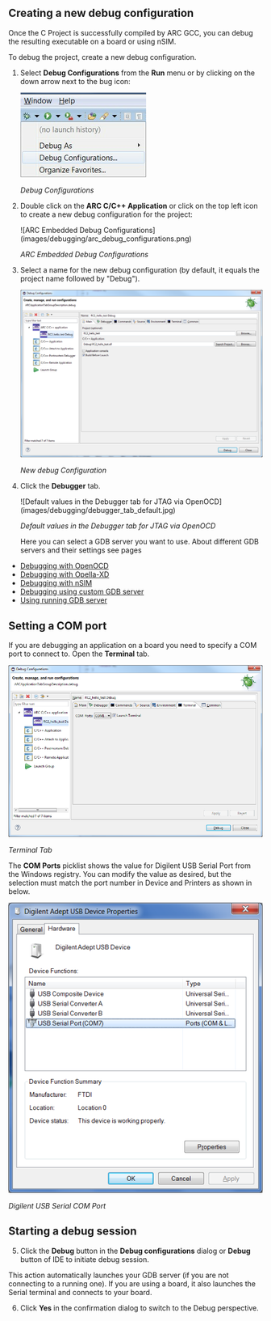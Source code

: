 ## Creating a new debug configuration

Once the C Project is successfully compiled by ARC GCC, you can debug the
resulting executable on a board or using nSIM.

To debug the project, create a new debug configuration.

1. Select **Debug Configurations**  from the  **Run**  menu or by clicking on
the down arrow next to the bug icon:

    ![Debug Configurations](images/debugging/debug_configurations.png)

    _Debug Configurations_

2. Double click on the **ARC C/C++ Application**  or click on the top left icon
to create a new debug configuration for the project:

    ![ARC Embedded Debug Configurations]
    (images/debugging/arc_debug_configurations.png)

    _ARC Embedded Debug Configurations_

3. Select a name for the new debug configuration (by default, it equals the
project name followed by "Debug").

    ![New debug Configuration](images/debugging/openocd/debug_configuration.png)

    _New debug Configuration_

4. Click the **Debugger** tab.

    ![Default values in the Debugger tab for JTAG via OpenOCD]
    (images/debugging/debugger_tab_default.jpg)

    _Default values in the Debugger tab for JTAG via OpenOCD_

    Here you can select a GDB server you want to use. About different GDB servers
and their settings see pages
  * [Debugging with OpenOCD](Debugging-with-OpenOCD)
  * [Debugging with Opella-XD](Debugging-with-OpellaXD)
  * [Debugging with nSIM](Debugging-with-nSIM)
  * [Debugging using custom GDB server](Debugging-with-Custom-GDB-Server)
  * [Using running GDB server](Debugging-with-Running-GDB-Server)


## Setting a COM port

If you are debugging an application on a board you need to specify a COM port
to connect to. Open the **Terminal** tab.

![Terminal Tab](images/debugging/openocd/com_port.png)

  _Terminal Tab_

The **COM Ports** picklist shows the value for Digilent
USB Serial Port from the Windows registry. You can modify the value as
desired, but the selection must match the port number in Device and
Printers as shown in below.

![Digilent USB Serial COM Port](images/debugging/serial_port_window.png)

  _Digilent USB Serial COM Port_


## Starting a debug session

5. Click the **Debug** button in the **Debug configurations** dialog or **Debug**
 button of IDE to initiate debug session.

  This action automatically launches your GDB server (if you are not connecting to
  a running one). If you are using a board, it also launches the Serial terminal
  and connects to your board.


6. Click **Yes** in the confirmation dialog to switch to the Debug perspective.


